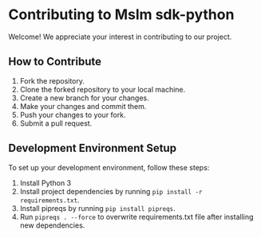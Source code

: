 # Contributing to Mslm sdk-python

Welcome! We appreciate your interest in contributing to our project.

## How to Contribute

1. Fork the repository.
2. Clone the forked repository to your local machine.
3. Create a new branch for your changes.
4. Make your changes and commit them.
5. Push your changes to your fork.
6. Submit a pull request.


## Development Environment Setup

To set up your development environment, follow these steps:

1. Install Python 3
2. Install project dependencies by running `pip install -r requirements.txt`.
3. Install pipreqs by running `pip install pipreqs`.
4. Run `pipreqs . --force` to overwrite requirements.txt file after installing new dependencies.
